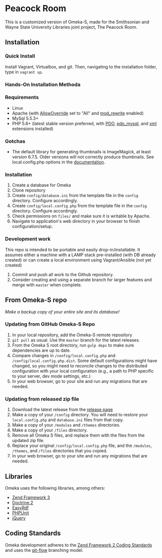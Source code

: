 # Peacock Room

This is a customized version of Omeka-S, made for the Smithsonian and Wayne State University Libraries joint project, The Peacock Room.


## Installation

### Quick Install
Install Vagrant, Virtualbox, and git. Then, navigating to the installation folder, type in `vagrant up`.


### Hands-On Installation Methoda
### Requirements
* Linux
* Apache (with [AllowOverride](https://httpd.apache.org/docs/2.4/mod/core.html#allowoverride) set to "All" and [mod_rewrite](http://httpd.apache.org/docs/current/mod/mod_rewrite.html) enabled)
* MySql 5.5.3+
* PHP 5.6+ (latest stable version preferred, with [PDO](http://php.net/manual/en/intro.pdo.php), [pdo_mysql](http://php.net/manual/en/ref.pdo-mysql.php), and [xml](http://php.net/manual/en/intro.xml.php) extensions installed)

### Gotchas
* The default library for generating thumbnails is ImageMagick, at least version
6.7.5. Older versions will not correctly produce thumbnails. See local.config.php
options in the [documentation](https://omeka.org/s/docs/user-manual/configuration/).

### Installation

1. Create a database for Omeka
1. Clone repository
1. Create `config/database.ini` from the template file in the `config` directory. Configure accordingly.
1. Create `config/local.config.php` from the template file in the `config` directory. Configure accordingly.
1. Check permissions on `files/` and make sure it is writable by Apache.
1. Navigate to application's web directory in your browser to finish configuration/setup.


### Development work

This repo is intended to be portable and easily drop-in/installable. It assumes either a machine with a LAMP stack pre-installed (with DB already created) or can create a local environment using Vagrant/Ansible (not yet created)

1. Commit and push all work to the Github repository.
1. Consider creating and using a separate branch for larger features and merge with `master` when complete.



## From Omeka-S repo

*Make a backup copy of your entire site and its database!*

### Updating from GitHub Omeka-S Repo

1. In your local repository, add the Omeka-S remote repository
2. `git pull` as usual. Use the `master` branch for the latest releases.
3. From the Omeka S root directory, run `gulp deps` to make sure dependencies are up to date.
4. Compare changes in `/config/local.config.php` and `/config/local.config.php.dist`. Some default configurations might have changed, so you might need to reconcile changes to the distributed configuration with your local configuration (e.g., a path to PHP specific to your server, dev mode settings, etc.)
5. In your web browser, go to your site and run any migrations that are needed.

### Updating from released zip file
1. Download the latest release from the [release page](https://github.com/omeka/omeka-s/releases)
2. Make a copy of your `/config` directory. You will need to restore your `local.config.php` and `database.ini` files from that copy.
3. Make a copy of your `/modules` and `/themes` directories.
4. Make a copy of your `/files` directory.
5. Remove all Omeka S files, and replace them with the files from the updated zip file.
6. Replace your original `/config/local.config.php` file, and the `/modules`, `/themes`, and `/files` directories that you copied.
7. In your web browser, go to your site and run any migrations that are needed.


## Libraries

Omeka uses the following libraries, among others:

* [Zend Framework 3](http://framework.zend.com/)
* [Doctrine 2](http://www.doctrine-project.org/)
* [EasyRdf](http://www.easyrdf.org/)
* [PHPUnit](https://phpunit.de/)
* [jQuery](http://jquery.com/)

## Coding Standards

Omeka development adheres to the [Zend Framework 2 Coding Standards](https://zf2-docs.readthedocs.org/en/latest/ref/coding.standard.html)
and uses the [git-flow](http://nvie.com/posts/a-successful-git-branching-model/) branching model.
